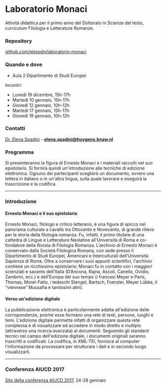 # Laboratorio Monaci

Attività didattica per il primo anno del Dottorato in Scienze del testo, curriculum Filologia e Letterature Romanze.

### Repository

[github.com/elespdn/laboratorio-monaci](https://github.com/elespdn/laboratorio-monaci/tree/master/laboratorioMonaciPhD)

### Quando e dove
- Aula 2 Dipartimento di Studi Europei

Incontri:

- Lunedì 19 dicembre, 15h-17h
- Martedì 10 gennaio, 15h-17h
- Giovedì 12 gennaio, 10h-12h
- Martedì 17 gennaio, 15h-17h
- Giovedì 19 gennaio, 10h-12h

### Contatti
[Dr. Elena Spadini](https://www.huygens.knaw.nl/elena-spadini/) -  **elena.spadini@huygens.knaw.nl**

### Programma 
Si presenteranno la figura di Ernesto Monaci e i materiali raccolti nel suo epistolario. Si fornirà quindi un'introduzione alle tecniche di edizione elettronica. Ognuno dei partecipanti sceglierà un documento, ovvero una lettera in italiano o in un'altra lingua, sulla quale lavorare e eseguirà la trascrizione e la codifica. 

---

### Introduzione

#### Ernesto Monaci e il suo epistolario

Ernesto Monaci, filologo e critico letterario, è una figura di spicco nel panorama culturale a cavallo tra Ottocento e Novecento, di grande rilievo per la storia della filologia romanza. Fu, infatti, il primo titolare di una cattedra di Lingue e Letterature Neolatine all’Università di Roma e co-fondatore della Rivista di Filologia Romanza.
L’archivio di Ernesto Monaci è conservato dalla Società Filologica Romana, con sede presso il Dipartimento di Studi Europei, Americani e Interculturali dell’Università Sapienza di Roma. Oltre a conservare i suoi appunti scientifici, l'archivio contiene un ricchissimo epistolario; Monaci fu in contatto con i maggiori scienziati e savants dell’Italia (D’Ancona, Rajna, Ascoli, Canello, Ovidio, Zambrini, ecc.) e dell’Europa del suo tempo (i francesi Meyer e Paris, Thomas, Morel-Fatio, i tedeschi Stengel, Bartsch, Foerster, Meyer Lübke, il “viennese” Mussafia e tantissimi altri).

#### Verso un'edizione digitale

La pubblicazione elettronica è particolarmente adatta all'edizione delle corrispondenze, poiché esse formano una rete di testi, persone, luoghi e temi. L'edizione digitale permette infatti di organizzare questa rete complessa e di visualizzare ed accedere in modo diretto e multiplo (attraverso una ricerca avanzata) ai documenti.
Seguendo gli standard tecnici nel campo dell'edizione digitale, i documenti originali saranno trascritti e codificati. La codifica, in XML-TEI, fornisce al computer l'informazione da processare per strutturare i dati e in secondo luogo visualizzarli.

---

### Conferenza AIUCD 2017

[Sito della conferenza AIUCD 2017](http://aiucd2017.aiucd.it/), 24-28 gennaio
 


